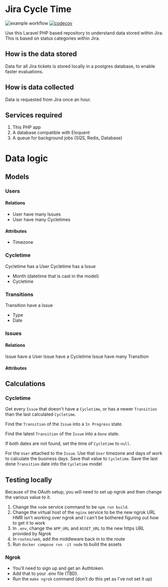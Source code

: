 # Jira Cycle Time

![example workflow](https://github.com/benfreke/jira-cycletime/actions/workflows/actions.yml/badge.svg)
[![codecov](https://codecov.io/gh/benfreke/jira-cycletime/branch/main/graph/badge.svg?token=A5EMTMUVXW)](https://codecov.io/gh/benfreke/jira-cycletime)

Use this Laravel PHP based repository to understand data stored within Jira.
This is based on status categories within Jira.

## How is the data stored

Data for all Jira tickets is stored locally in a postgres database, to enable faster evaluations.

## How is data collected

Data is requested from Jira once an hour.

## Services required

1. This PHP app
2. A database compatible with Eloquent
3. A queue for background jobs (SQS, Redis, Database)

# Data logic

## Models

### Users

#### Relations

- User have many Issues
- User have many Cycletimes

#### Attributes

- Timezone

### Cycletime

Cycletime has a User
Cycletime has a Issue

- Month (datetime that is cast in the model)
- Cycletime

### Transitions

Transition have a Issue

- Type
- Date

### Issues

#### Relations
Issue have a User
Issue have a Cycletime
Issue have many Transition

#### Attributes

## Calculations

### Cycletime

Get every `Issue` that doesn't have a `Cycletime`, or has a newer `Transition` than the last calculated `Cycletime`.

Find the `Transition` of the `Issue` into a `In Progress` state.

Find the latest `Transition` of the `Issue` into a `Done` state.

If both dates are not found, set the time of `Cycletime` to `null`.

For the `User` attached to the `Issue`.
Use that `User` timezone and days of work to calculate the business days.
Save that value to `Cycletime`.
Save the last done `Transition` date into the `Cycletime` model

## Testing locally

Because of the OAuth setup, you will need to set up ngrok and then change the various value to it.

1. Change the `node` service command to be `npm run build`.
2. Change the virtual host of the `nginx` service to be the new ngrok URL
HMR isn't working over ngrok and I can't be bothered figuring out how to get it to work
3. In `.env`, change the `APP_URL` and `ASSET_URL` to the new https URL provided by Ngrok
4. In `routes/web`, add the middleware back in to the route
5. Run `docker compose run -it node` to build the assets

### Ngrok

- You'll need to sign up and get an Authtoken.
- Add that to your .env file (TBD).
- Run the `make ngrok` command (don't do this yet as I've not set it up)
